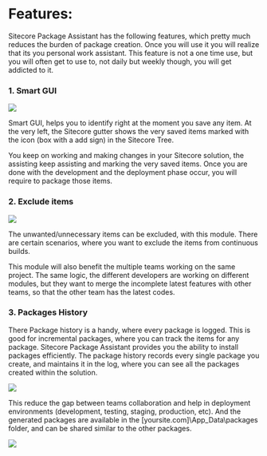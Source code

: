 # Features:

Sitecore Package Assistant has the following features, which pretty much reduces the burden of package creation. Once you will use it you will realize that its you personal work assistant. This feature is not a one time use, but you will often get to use to, not daily but weekly though, you will get addicted to it.

### 1. Smart GUI

![](https://isaadansari.files.wordpress.com/2018/09/sitecore-package-assistant-add.png)

Smart GUI, helps you to identify right at the moment you save any item. At the very left, the Sitecore gutter shows the very saved items marked with the icon (box with a add sign) in the Sitecore Tree.

You keep on working and making changes in your Sitecore solution, the assisting keep assisting and marking the very saved items. Once you are done with the development and the deployment phase occur, you will require to package those items.

### 2. Exclude items

![](https://isaadansari.files.wordpress.com/2018/10/sitecore-package-assistant-delete.png)

The unwanted/unnecessary items can be excluded, with this module. There are certain scenarios, where you want to exclude the items from continuous builds. 

This module will also benefit the multiple teams working on the same project. The same logic, the different developers are working on different modules, but they want to merge the incomplete latest features with other teams, so that the other team has the latest codes.

### 3. Packages History

There Package history is a handy, where every package is logged. This is good for incremental packages, where you can track the items for any package. Sitecore Package Assistant provides you the ability to install packages efficiently.
The package history records every single package you create, and maintains it in the log, where you can see all the packages created within the solution.

![](https://isaadansari.files.wordpress.com/2018/10/2018-10-02_2228.png)

This reduce the gap between teams collaboration and help in deployment environments (development, testing, staging, production, etc). And the generated packages are available in the [yoursite.com]\App_Data\packages folder, and can be shared similar to the other packages.

![](https://isaadansari.files.wordpress.com/2018/10/2018-10-02_2230.png)
